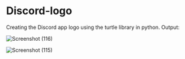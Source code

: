 # Discord-logo
Creating the Discord app logo using the turtle library in python.
Output: 

![Screenshot (116)](https://user-images.githubusercontent.com/102534616/227518044-c4cef994-034a-4a11-9aae-31f7d29fdc0c.png)


![Screenshot (115)](https://user-images.githubusercontent.com/102534616/227517436-614f9ec4-df2b-4e91-af90-ca5ad17bf5c3.png)

